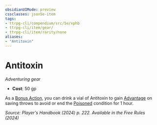 ```yaml
---
obsidianUIMode: preview
cssclasses: json5e-item
tags:
- ttrpg-cli/compendium/src/5e/xphb
- ttrpg-cli/item/gear/
- ttrpg-cli/item/rarity/none
aliases: 
- "Antitoxin"
---
```

# Antitoxin
*Adventuring gear*  


- **Cost**: 50 gp

As a [Bonus Action](3-Mechanics/CLI/rules/variant-rules/bonus-action-xphb.md), you can drink a vial of Antitoxin to gain [Advantage](3-Mechanics/CLI/rules/variant-rules/advantage-xphb.md) on saving throws to avoid or end the [Poisoned](3-Mechanics/CLI/rules/conditions.md#Poisoned) condition for 1 hour.

*Source: Player's Handbook (2024) p. 222. Available in the Free Rules (2024)*